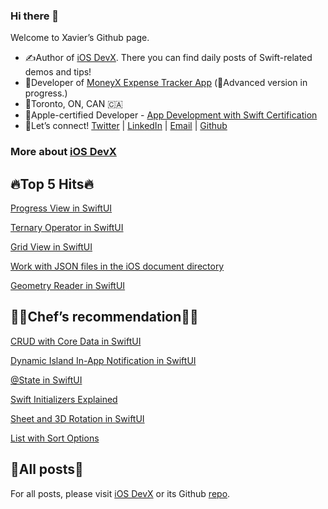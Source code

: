 ### Hi there 👋

Welcome to Xavier’s Github page.

* ✍️Author of [iOS DevX](https://xavier7t.com/). There you can find daily posts of Swift-related demos and tips!
* 📱Developer of [MoneyX Expense Tracker App](https://apps.apple.com/us/app/moneyx-expensetracker/id6443677973) (💪Advanced version in progress.)
* 📍Toronto, ON, CAN 🇨🇦
* 🍎Apple-certified Developer - [App Development with Swift Certification](https://www.credly.com/badges/f6da0c95-44f4-415b-80e8-8c5a0c8c57a3/)
* 🔗Let’s connect! [Twitter](https://twitter.com/xavier7t) | [LinkedIn](https://www.linkedin.com/in/xavier7/) | [Email](mailto:yuxuanli.work@icloud.com) | [Github](https://github.com/xavier7t)


### More about [iOS DevX](https://xavier7t.com)

## 🔥Top 5 Hits🔥
[Progress View in SwiftUI](https://xavier7t.com/progress-view-in-swiftui)

[Ternary Operator in SwiftUI](https://xavier7t.com/ternary-operator-in-swiftui)

[Grid View in SwiftUI](https://xavier7t.com/grid-view-in-swiftui)

[Work with JSON files in the iOS document directory](https://xavier7t.com/work-with-json-files-in-the-ios-document-directory)

[Geometry Reader in SwiftUI](https://xavier7t.com/geometry-reader-in-swiftui)

## 👨‍🍳Chef’s recommendation👨‍🍳
[CRUD with Core Data in SwiftUI](https://xavier7t.com/crud-with-core-data-in-swiftui)

[Dynamic Island In-App Notification in SwiftUI](https://xavier7t.com/dynamic-island-in-app-notification-in-swiftui)

[@State in SwiftUI](https://xavier7t.com/state-in-swiftui)

[Swift Initializers Explained](https://xavier7t.com/swift-initializers-explained)

[Sheet and 3D Rotation in SwiftUI](https://xavier7t.com/swiftui-sheet-and-3d-rotation)

[List with Sort Options](https://xavier7t.com/swiftui-list-with-sort-options)

## 📖All posts📖
For all posts, please visit [iOS DevX](https://xavier7t.com) or its Github [repo](https://github.com/xavier7t/iOSDevX).
